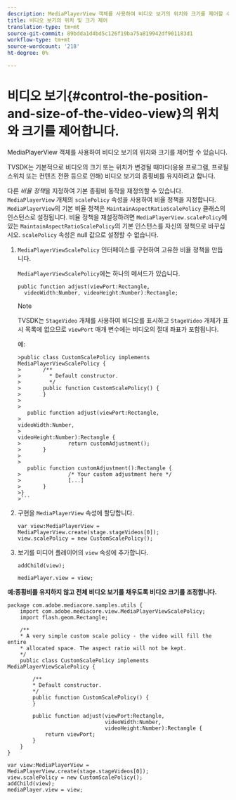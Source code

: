 ```yaml
---
description: MediaPlayerView 객체를 사용하여 비디오 보기의 위치와 크기를 제어할 수 있습니다.
title: 비디오 보기의 위치 및 크기 제어
translation-type: tm+mt
source-git-commit: 89bdda1d4bd5c126f19ba75a819942df901183d1
workflow-type: tm+mt
source-wordcount: '218'
ht-degree: 0%

---
```



# 비디오 보기{#control-the-position-and-size-of-the-video-view}의 위치와 크기를 제어합니다.

MediaPlayerView 객체를 사용하여 비디오 보기의 위치와 크기를 제어할 수 있습니다.

TVSDK는 기본적으로 비디오의 크기 또는 위치가 변경될 때마다(응용 프로그램, 프로필 스위치 또는 컨텐츠 전환 등으로 인해) 비디오 보기의 종횡비를 유지하려고 합니다.

다른 *비율 정책*&#x200B;을 지정하여 기본 종횡비 동작을 재정의할 수 있습니다. `MediaPlayerView` 개체의 `scalePolicy` 속성을 사용하여 비율 정책을 지정합니다. `MediaPlayerView`의 기본 비율 정책은 `MaintainAspectRatioScalePolicy` 클래스의 인스턴스로 설정됩니다. 비율 정책을 재설정하려면 `MediaPlayerView.scalePolicy`에 있는 `MaintainAspectRatioScalePolicy`의 기본 인스턴스를 자신의 정책으로 바꾸십시오. `scalePolicy` 속성은 null 값으로 설정할 수 없습니다.

1. `MediaPlayerViewScalePolicy` 인터페이스를 구현하여 고유한 비율 정책을 만듭니다.

   `MediaPlayerViewScalePolicy`에는 하나의 메서드가 있습니다.

   ```
   public function adjust(viewPort:Rectangle, 
     videoWidth:Number, videoHeight:Number):Rectangle;
   ```

   >[!NOTE]
   >
   >TVSDK는 `StageVideo` 개체를 사용하여 비디오를 표시하고 `StageVideo` 개체가 표시 목록에 없으므로 `viewPort` 매개 변수에는 비디오의 절대 좌표가 포함됩니다.
   >
   >
   >예:
   >
   >
   ```
   >public class CustomScalePolicy implements MediaPlayerViewScalePolicy { 
   >       /** 
   >         * Default constructor. 
   >         */ 
   >       public function CustomScalePolicy() { 
   >       } 
   > 
   >    
      public function adjust(viewPort:Rectangle,  
   >                                                     videoWidth:Number,  
   >                                                     videoHeight:Number):Rectangle { 
   >               return customAdjustment(); 
   >       } 
   > 
   >    
      public function customAdjustment():Rectangle { 
   >               /* Your custom adjustment here */ 
   >               [...] 
   >       } 
   >}
   >```

1. 구현을 `MediaPlayerView` 속성에 할당합니다.

   ```
   var view:MediaPlayerView = MediaPlayerView.create(stage.stageVideos[0]); 
   view.scalePolicy = new CustomScalePolicy();
   ```

1. 보기를 미디어 플레이어의 `view` 속성에 추가합니다.

   ```
   addChild(view); 
   
   mediaPlayer.view = view;
   ```

<!--<a id="example_7B08ECCDA17B4DD191FC672BD1F4C850"></a>-->

**예:종횡비를 유지하지 않고 전체 비디오 보기를 채우도록 비디오 크기를 조정합니다.**

```
package com.adobe.mediacore.samples.utils { 
    import com.adobe.mediacore.view.MediaPlayerViewScalePolicy; 
    import flash.geom.Rectangle; 
 
    /** 
    * A very simple custom scale policy - the video will fill the entire 
    * allocated space. The aspect ratio will not be kept. 
    */ 
    public class CustomScalePolicy implements MediaPlayerViewScalePolicy { 
 
        /** 
        * Default constructor. 
        */ 
        public function CustomScalePolicy() { 
        } 
 
        public function adjust(viewPort:Rectangle, 
                               videoWidth:Number,  
                               videoHeight:Number):Rectangle { 
            return viewPort; 
        } 
    } 
} 
 
var view:MediaPlayerView = MediaPlayerView.create(stage.stageVideos[0]); 
view.scalePolicy = new CustomScalePolicy(); 
addChild(view); 
mediaPlayer.view = view;
```

